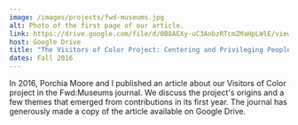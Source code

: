 ```yaml
---
image: /images/projects/fwd-museums.jpg
alt: Photo of the first page of our article.
link: https://drive.google.com/file/d/0B8AEXy-uC3AnbzRTcmZMaHpLWlE/view?fbclid=IwAR2dIynTYvF6w-MA2Vs0T4P4fISUxw0ay6B63axdtfhXmV5N-PBPd8QcxsE
host: Google Drive
title: "The Visitors of Color Project: Centering and Privileging People (in the Margins of Museums)"
dates: Fall 2016
---
```

In 2016, Porchia Moore and I published an article about our Visitors of Color project in the Fwd:Museums journal. We discuss the project's origins and a few themes that emerged from contributions in its first year. The journal has generously made a copy of the article available on Google Drive.

